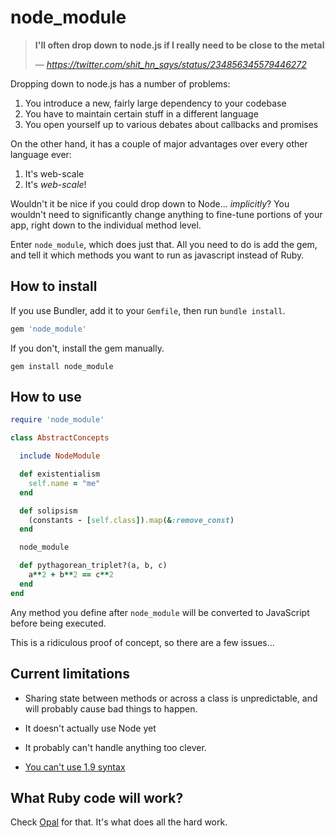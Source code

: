 # node_module

> **I'll often drop down to node.js if I really need to be close to the metal**
>
> &mdash; <cite>https://twitter.com/shit_hn_says/status/234856345579446272</cite>

Dropping down to node.js has a number of problems:

1. You introduce a new, fairly large dependency to your codebase
2. You have to maintain certain stuff in a different language
3. You open yourself up to various debates about callbacks and promises

On the other hand, it has a couple of major advantages over every other language ever:

1. It's web-scale
2. It's *web-scale*!

Wouldn't it be nice if you could drop down to Node... *implicitly*?
You wouldn't need to significantly change anything to fine-tune
portions of your app, right down to the individual method level.

Enter `node_module`, which does just that. All you need to do is add the gem, and
tell it which methods you want to run as javascript instead of Ruby.

## How to install

If you use Bundler, add it to your `Gemfile`, then run `bundle install`.

```ruby
gem 'node_module'
```

If you don't, install the gem manually.

```shell
gem install node_module
```

## How to use

```ruby
require 'node_module'

class AbstractConcepts

  include NodeModule

  def existentialism
    self.name = "me"
  end

  def solipsism
    (constants - [self.class]).map(&:remove_const)
  end

  node_module

  def pythagorean_triplet?(a, b, c)
    a**2 + b**2 == c**2
  end
end
```

Any method you define after `node_module` will be converted to JavaScript before being
executed.

This is a ridiculous proof of concept, so there are a few issues...

## Current limitations

- Sharing state between methods or across a class is unpredictable,
  and will probably cause bad things to happen.

- It doesn't actually use Node yet

- It probably can't handle anything too clever.

- [You can't use 1.9 syntax](https://github.com/quix/live_ast#description)

## What Ruby code will work?

Check [Opal](http://opalrb.org) for that. It's what does all the hard work.
